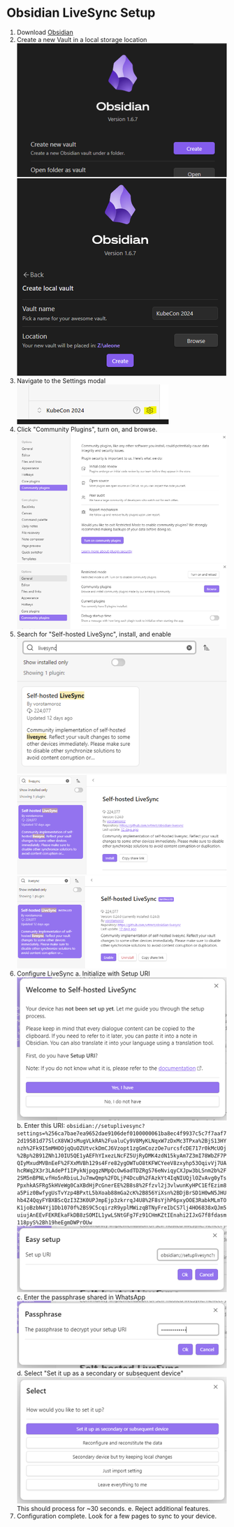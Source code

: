 # Obsidian LiveSync Setup

1. Download [Obsidian](https://obsidian.md/download)
2. Create a new Vault in a local storage location
![](./obsidian_menu.PNG)
![](./obsidian_vault_location.PNG)
3. Navigate to the Settings modal
![](./obsidian_settings.PNG)
4. Click "Community Plugins", turn on, and browse.
![](./obsidian_plugin_enable.PNG)
![](./obsidian_plugin_browse.PNG)
5. Search for "Self-hosted LiveSync", install, and enable
![](./obsidian_plugin_search.PNG)
![](./obsidian_plugin_install.PNG)
![](./obsidian_plugin_livesync_enable.PNG)
6. Configure LiveSync
  a. Initialize with Setup URI
  ![](./livesync_setup.PNG)
  b. Enter this URI: 
  `obsidian://setuplivesync?settings=%256ca7bae7ea9652dae9106def0100000061ba8ec4f9937c5c7f7aaf72d19581d77SlcX8VWJsMugVLkRA%2FualuCy9V8MyKLNqxW7zDxMc3TPxa%2BjS13HYnzh%2Fk9I5mMHOOjqQuOZUtvckDmCJ6Vzopt1zgGmCozzOe7urcsfcDE717r0kMcUOj%2Bp%2B91ZNh1J0IU5QE1yAEFhYIxezLNcFZ5UjRyDMK4zdN15kyAm7Z3mI78WbZF7PQIyMxudMVBnEeF%2FXxMVBh129s4Fre82ygOWTuO8tKFWCYeeV8zxyhp53OqivVj7UAhcRWq2X3r3LAdePf1IPykNjpqgzNMpQcOw6adTDZRgS76eNviqyCXJpw3bLSnm2b%2F2SM5nBPNLvfHo5nRbiuLJu7mwQmp%2FDLjP4DcuB%2FAzkYt4IqNIUQjlOZvAvg0yTsPpxhkASFRg5kHVeWg0CaXBdHjPcGnerEE%2B8s8%2Ffzvl2j3vlwunKyHPC1EfEzim8a5Piz0BwfygUsTvYzp4BPxtL5bXoab88mGa2cK%2B856YiXsn%2BDjBrSD1H0wN5JHUhb4Z4QqyFYBXBScQzI3Z3K0UPJmpEjp3zkrrqJ4U8%2F8sYjhP6pxyOOE3RabkMLmTOK1joBzbN4Yj1Db1070f%2BS9C5cqirzR9yplMWizqBTNyFreIbCS7lj4HO6838xQJm5uiujAnEEvFEKREkaFkDB8zSOMIL1ywLSNtGFg7Fz91CHmKZtIEnahi2IJxG7f8fdasm118pyS%2Bh19heEgmDWPrOUw`
  ![](./livesync_uri.PNG)
  c. Enter the passphrase shared in WhatsApp
  ![](./livesync_passphrase.PNG)
  d. Select "Set it up as a secondary or subsequent device"
  ![](./livesync_setup_secondary_device.PNG)
  This should process for ~30 seconds.
  e. Reject additional features.
7. Configuration complete.  Look for a few pages to sync to your device.

  
